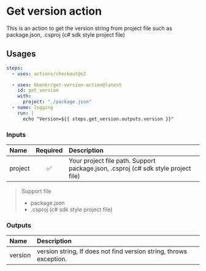 # Get version action

This is an action to get the version string from project file such as package.json, .csproj (c# sdk style project file)

## Usages

```yaml
steps:
  - uses: actions/checkout@v2

  - uses: bbonkr/get-version-action@latest
    id: get_version
    with:
      project: "./package.json"
  - name: logging
    run: |
      echo "Version=${{ steps.get_version.outputs.version }}"
```

### Inputs

| Name | Required | Description |
| :--- | :------: | :---------- |
| project  | ✅       | Your project file path. Support package.json, .csproj (c# sdk style project file) |

> Support file
> * package.json
> * .csproj (c# sdk style project file)

### Outputs

| Name | Description |
| :--- | :---------- |
| version  | version string, If does not find version string, throws exception. |
